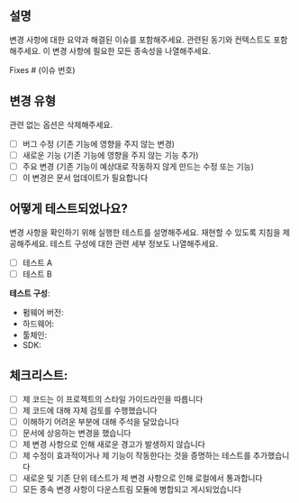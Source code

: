 ## 설명

변경 사항에 대한 요약과 해결된 이슈를 포함해주세요. 관련된 동기와 컨텍스트도 포함해주세요. 이 변경 사항에 필요한 모든 종속성을 나열해주세요.

Fixes # (이슈 번호)

## 변경 유형

관련 없는 옵션은 삭제해주세요.

- [ ] 버그 수정 (기존 기능에 영향을 주지 않는 변경)
- [ ] 새로운 기능 (기존 기능에 영향을 주지 않는 기능 추가)
- [ ] 주요 변경 (기존 기능이 예상대로 작동하지 않게 만드는 수정 또는 기능)
- [ ] 이 변경은 문서 업데이트가 필요합니다

## 어떻게 테스트되었나요?

변경 사항을 확인하기 위해 실행한 테스트를 설명해주세요. 재현할 수 있도록 지침을 제공해주세요. 테스트 구성에 대한 관련 세부 정보도 나열해주세요.

- [ ] 테스트 A
- [ ] 테스트 B

**테스트 구성**:
* 펌웨어 버전:
* 하드웨어:
* 툴체인:
* SDK:

## 체크리스트:

- [ ] 제 코드는 이 프로젝트의 스타일 가이드라인을 따릅니다
- [ ] 제 코드에 대해 자체 검토를 수행했습니다
- [ ] 이해하기 어려운 부분에 대해 주석을 달았습니다
- [ ] 문서에 상응하는 변경을 했습니다
- [ ] 제 변경 사항으로 인해 새로운 경고가 발생하지 않습니다
- [ ] 제 수정이 효과적이거나 제 기능이 작동한다는 것을 증명하는 테스트를 추가했습니다
- [ ] 새로운 및 기존 단위 테스트가 제 변경 사항으로 인해 로컬에서 통과합니다
- [ ] 모든 종속 변경 사항이 다운스트림 모듈에 병합되고 게시되었습니다